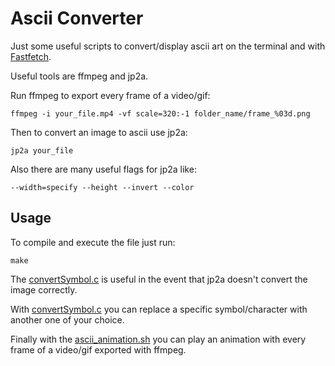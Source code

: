 # Ascii Converter

Just some useful scripts to convert/display ascii art on the terminal and with [Fastfetch](https://github.com/fastfetch-cli/fastfetch).

Useful tools are ffmpeg and jp2a.

Run ffmpeg to export every frame of a video/gif:

```
ffmpeg -i your_file.mp4 -vf scale=320:-1 folder_name/frame_%03d.png
```

Then to convert an image to ascii use jp2a:

```
jp2a your_file
```

Also there are many useful flags for jp2a like:

```
--width=specify --height --invert --color
```

## Usage

To compile and execute the file just run:

```
make
```

The [convertSymbol.c]() is useful in the event that jp2a doesn't convert the image correctly.

With [convertSymbol.c]() you can replace a specific symbol/character with another one of your choice.

Finally with the [ascii_animation.sh]() you can play an animation with every frame of a video/gif exported with ffmpeg.
